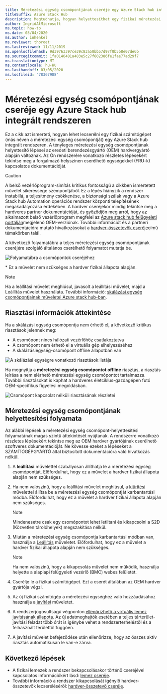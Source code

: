 ```yaml
---
title: Méretezési egység csomópontjának cseréje egy Azure Stack hub integrált rendszeren
titleSuffix: Azure Stack Hub
description: Megtudhatja, hogyan helyettesíthet egy fizikai méretezési egység csomópontot egy Azure Stack hub integrált rendszeren.
author: IngridAtMicrosoft
ms.topic: how-to
ms.date: 03/04/2020
ms.author: inhenkel
ms.reviewer: thoroet
ms.lastreviewed: 11/11/2019
ms.openlocfilehash: 9d39763397ce39c83a50bb57d97f0b5b8e07de6b
ms.sourcegitcommit: 1fa0140481a483e5c27f602386fe1fae77ad29f7
ms.translationtype: MT
ms.contentlocale: hu-HU
ms.lasthandoff: 03/05/2020
ms.locfileid: "78367988"
---
```

# <a name="replace-a-scale-unit-node-on-an-azure-stack-hub-integrated-system"></a>Méretezési egység csomópontjának cseréje egy Azure Stack hub integrált rendszeren

Ez a cikk azt ismerteti, hogyan lehet lecserélni egy fizikai számítógépet (más néven a méretezési egység csomópontját) egy Azure Stack hub integrált rendszeren. A tényleges méretezési egység csomópontjának helyettesítő lépései az eredeti berendezésgyártó (OEM) hardvergyártó alapján változnak. Az Ön rendszerére vonatkozó részletes lépésekért tekintse meg a forgalmazó helyszínen cserélhető egységekkel (FRU-k) kapcsolatos dokumentációját.

> [!CAUTION]  
> A belső vezérlőprogram-simítás kritikus fontosságú a cikkben ismertetett művelet sikeressége szempontjából. Ez a lépés hiányzik a rendszer instabillá, a teljesítmény csökkenése, a biztonsági szálak vagy a Azure Stack hub Automation operációs rendszer központi telepítésének megakadályozása érdekében. A hardver cseréjekor mindig tekintse meg a hardveres partner dokumentációját, és győződjön meg arról, hogy az alkalmazott belső vezérlőprogram megfelel az [Azure stack hub felügyeleti portálján](azure-stack-updates.md)megjelenő OEM-verziónak. További információt és a partneri dokumentációra mutató hivatkozásokat a [hardver-összetevők cseréje](azure-stack-replace-component.md)című témakörben talál.

A következő folyamatábra a teljes méretezési egység csomópontjának cseréjére szolgáló általános cserélhető folyamatot mutatja be.

![Folyamatábra a csomópontok cseréjéhez](media/azure-stack-replace-node/replacenodeflow.png)

\* Ez a művelet nem szükséges a hardver fizikai állapota alapján.

> [!Note]  
> Ha a leállítási művelet meghiúsul, javasolt a leállítási művelet, majd a Leállítás művelet használata. További információ: [skálázási egység csomópontjainak műveletei Azure stack hub-ban](https://docs.microsoft.com/azure-stack/operator/azure-stack-node-actions).

## <a name="review-alert-information"></a>Riasztási információk áttekintése

Ha a skálázási egység csomópontja nem érhető el, a következő kritikus riasztások jelennek meg:

- A csomópont nincs hálózati vezérlőhöz csatlakoztatva
- A csomópont nem érhető el a virtuális gép elhelyezéséhez
- A skálázásiegység-csomópont offline állapotban van

![A skálázási egységre vonatkozó riasztások listája](media/azure-stack-replace-node/nodedownalerts.png)

Ha megnyitja a **méretezési egység csomópontot offline** riasztás, a riasztás leírása a nem elérhető méretezési egység csomópontot tartalmazza. További riasztásokat is kaphat a hardveres életciklus-gazdagépen futó OEM-specifikus figyelési megoldásban.

![Csomópont kapcsolat nélküli riasztásának részletei](media/azure-stack-replace-node/nodeoffline.png)

## <a name="scale-unit-node-replacement-process"></a>Méretezési egység csomópontjának helyettesítési folyamata

Az alábbi lépések a méretezési egység csomópont-helyettesítési folyamatának magas szintű áttekintését nyújtanak. A rendszerre vonatkozó részletes lépésekért tekintse meg az OEM hardver gyártójának cserélhető szoftveres dokumentációját. Ne kövesse ezeket a lépéseket a SZÁMÍTÓGÉPGYÁRTÓ által biztosított dokumentációra való hivatkozás nélkül.

1. A **leállítási** művelettel szabályosan állíthatja le a méretezési egység csomópontját. Előfordulhat, hogy ez a művelet a hardver fizikai állapota alapján nem szükséges.

2. Ha nem valószínű, hogy a leállítási művelet meghiúsul, a [kiürítési](azure-stack-node-actions.md#drain) művelettel állítsa be a méretezési egység csomópontját karbantartási módba. Előfordulhat, hogy ez a művelet a hardver fizikai állapota alapján nem szükséges.

   > [!NOTE]  
   > Mindenesetre csak egy csomópontot lehet letiltani és kikapcsolni a S2D (Közvetlen tárolóhelyek) megszakítása nélkül.

3. Miután a méretezési egység csomópontja karbantartási módban van, használja a [Leállítás](azure-stack-node-actions.md#stop) műveletet. Előfordulhat, hogy ez a művelet a hardver fizikai állapota alapján nem szükséges.

   > [!NOTE]  
   > Ha nem valószínű, hogy a kikapcsolás művelet nem működik, használja helyette a alaplapi felügyeleti vezérlő (BMC) webes felületét.

4. Cserélje le a fizikai számítógépet. Ezt a cserét általában az OEM hardver gyártója végzi.
5. Az új fizikai számítógép a méretezési egységhez való hozzáadásához használja a [javítási](azure-stack-node-actions.md#repair) műveletet.
6. A rendszerjogosultságú végponton [ellenőrizhető a virtuális lemez javításának állapota](azure-stack-replace-disk.md#check-the-status-of-virtual-disk-repair-using-the-privileged-endpoint). Az új adatmeghajtók esetében a teljes tárterület-javítási feladat több órát is igénybe vehet a rendszerterheléstől és a felhasznált területtől függően.
7. A javítási művelet befejeződése után ellenőrizze, hogy az összes aktív riasztás automatikusan le van-e zárva.

## <a name="next-steps"></a>Következő lépések

- A fizikai lemezek a rendszer bekapcsolásakor történő cseréjével kapcsolatos információkért lásd: [lemez cseréje](azure-stack-replace-disk.md). 
- További információ a rendszer kikapcsolását igénylő hardver-összetevők lecseréléséről: [hardver-összetevő cseréje](azure-stack-replace-component.md).
